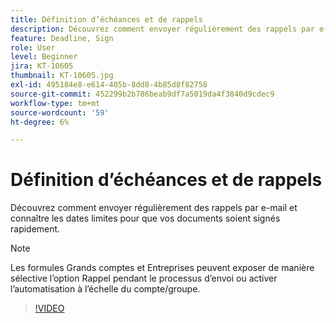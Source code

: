 ```yaml
---
title: Définition d’échéances et de rappels
description: Découvrez comment envoyer régulièrement des rappels par e-mail et connaître les dates limites pour que vos documents soient signés rapidement
feature: Deadline, Sign
role: User
level: Beginner
jira: KT-10605
thumbnail: KT-10605.jpg
exl-id: 495184e8-e614-405b-8dd8-4b85d8f82758
source-git-commit: 452299b2b786beab9df7a5019da4f3840d9cdec9
workflow-type: tm+mt
source-wordcount: '59'
ht-degree: 6%

---
```


# Définition d’échéances et de rappels

Découvrez comment envoyer régulièrement des rappels par e-mail et connaître les dates limites pour que vos documents soient signés rapidement.

>[!NOTE]
>
>Les formules Grands comptes et Entreprises peuvent exposer de manière sélective l’option Rappel pendant le processus d’envoi ou activer l’automatisation à l’échelle du compte/groupe.

>[!VIDEO](https://video.tv.adobe.com/v/3411445?quality=12&learn=on&hidetitle=true)

